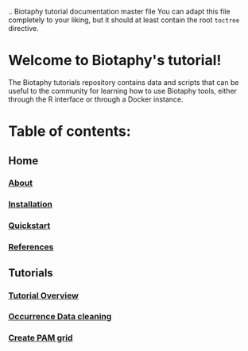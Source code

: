 .. Biotaphy tutorial documentation master file
   You can adapt this file completely to your liking, but it should at least
   contain the root `toctree` directive.

# Welcome to Biotaphy's tutorial!

The Biotaphy tutorials repository contains data and scripts that can be useful to the community for
learning how to use Biotaphy tools, either through the R interface or through a Docker instance.

# Table of contents:
## Home
### [About](../pages/about.md)
### [Installation](../pages/installation.md)
### [Quickstart](../pages/quickstart.md)
### [References](../pages/references.md)


## Tutorials
### [Tutorial Overview](../tutorial/overview.md)
### [Occurrence Data cleaning](../tutorial/clean_occurrences.md)

### [Create PAM grid](../tutorial/create_grid.md)
